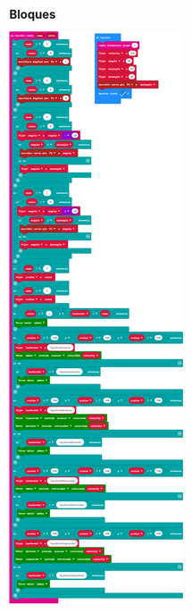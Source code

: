 
## Bloques

![A rendered view of the blocks](https://github.com/IESValledelSol/RobotMicroBit/raw/master/.github/makecode/blocks.png)

